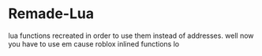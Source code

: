 # Remade-Lua
lua functions recreated in order to use them instead of addresses.
well now you have to use em cause roblox inlined functions lo
